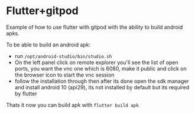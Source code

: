 # Flutter+gitpod

Example of how to use flutter with gitpod with the ability to build android apks.

To be able to build an android apk:
- run `/opt/android-studio/bin/studio.sh`
- On the left panel click on remote explorer you'll see the list of open ports, you want the vnc one which is 6080, make it public and click on the browser icon to start the vnc session
- follow the installation through then after its done open the sdk manager and install android 10 (api29), its not installed by default but its required by flutter

Thats it now you can build apk with `flutter build apk`
